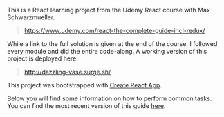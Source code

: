 This is a React learning project from the Udemy React course with Max Schwarzmueller.

>https://www.udemy.com/react-the-complete-guide-incl-redux/

While a link to the full solution is given at the end of the course, I followed every module and did the entire code-along. A working version of this project is deployed here:

>http://dazzling-vase.surge.sh/

This project was bootstrapped with [Create React App](https://github.com/facebookincubator/create-react-app).

Below you will find some information on how to perform common tasks.<br>
You can find the most recent version of this guide [here](https://github.com/facebookincubator/create-react-app/blob/master/packages/react-scripts/template/README.md).